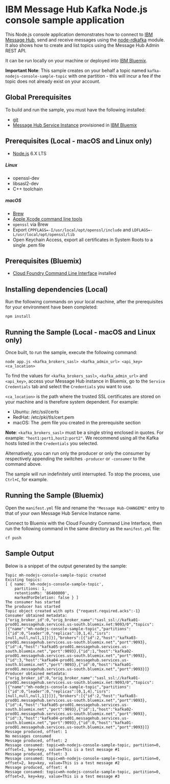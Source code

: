 # IBM Message Hub Kafka Node.js console sample application
This Node.js console application demonstrates how to connect to [IBM Message Hub](https://console.ng.bluemix.net/docs/services/MessageHub/index.html), send and receive messages using the [node-rdkafka](https://github.com/Blizzard/node-rdkafka) module. It also shows how to create and list topics using the Message Hub Admin REST API.

It can be run locally on your machine or deployed into [IBM Bluemix](https://console.ng.bluemix.net/).

__Important Note__: This sample creates on your behalf a topic named `kafka-nodejs-console-sample-topic` with one partition - this will incur a fee if the topic does not already exist on your account.

## Global Prerequisites
To build and run the sample, you must have the following installed:
* [git](https://git-scm.com/)
* [Message Hub Service Instance](https://console.ng.bluemix.net/catalog/services/message-hub/) provisioned in [IBM Bluemix](https://console.ng.bluemix.net/)

## Prerequisites (Local - macOS and Linux only)
* [Node.js](https://nodejs.org/en/) 6.X LTS

##### Linux
* openssl-dev
* libsasl2-dev
* C++ toolchain

##### macOS 
* [Brew](http://brew.sh/)
* [Apple Xcode command line tools](https://developer.apple.com/xcode/)
* `openssl` via Brew
* Export `CPPFLAGS=-I/usr/local/opt/openssl/include` and `LDFLAGS=-L/usr/local/opt/openssl/lib`
* Open Keychain Access, export all certificates in System Roots to a single .pem file

## Prerequisites (Bluemix)
* [Cloud Foundry Command Line Interface](https://github.com/cloudfoundry/cli/releases) installed

## Installing dependencies (Local)
Run the following commands on your local machine, after the prerequisites for your environment have been completed:
```shell
npm install
```

## Running the Sample (Local - macOS and Linux only)
Once built, to run the sample, execute the following command:
```shell
node app.js <kafka_brokers_sasl> <kafka_admin_url> <api_key> <ca_location>
```

To find the values for `<kafka_brokers_sasl>`, `<kafka_admin_url>` and `<api_key>`, access your Message Hub instance in Bluemix, go to the `Service Credentials` tab and select the `Credentials` you want to use.

`<ca_location>` is the path where the trusted SSL certificates are stored on your machine and is therefore system dependent. 
For example:
* Ubuntu: /etc/ssl/certs
* RedHat: /etc/pki/tls/cert.pem
* macOS: The .pem file you created in the prerequisite section

__Note__: `<kafka_brokers_sasl>` must be a single string enclosed in quotes. For example: `"host1:port1,host2:port2"`. We recommend using all the Kafka hosts listed in the `Credentials` you selected.

Alternatively, you can run only the producer or only the consumer by respectively appending the switches `-producer` or `-consumer`  to the command above.

The sample will run indefinitely until interrupted. To stop the process, use `Ctrl+C`, for example.

## Running the Sample (Bluemix)

Open the `manifest.yml` file and rename the `"Message Hub-CHANGEME"` entry to that of your own Message Hub Service Instance name.

Connect to Bluemix with the Cloud Foundry Command Line Interface, then run the following command in the same directory as the `manifest.yml` file:
```shell
cf push
```

## Sample Output
Below is a snippet of the output generated by the sample:

```
Topic mh-nodejs-console-sample-topic created
Existing topics:
[ { name: 'mh-nodejs-console-sample-topic',
    partitions: 1,
    retentionMs: '86400000',
    markedForDeletion: false } ]
The consumer has started
The producer has started
Topic object created with opts {"request.required.acks":-1}
Consumer obtained metadata: {"orig_broker_id":0,"orig_broker_name":"sasl_ssl://kafka01-prod01.messagehub.services.us-south.bluemix.net:9093/0","topics":[{"name":"mh-nodejs-console-sample-topic","partitions":[{"id":0,"leader":0,"replicas":[0,1,4],"isrs":[null,null,null,1]}]}],"brokers":[{"id":2,"host":"kafka03-prod01.messagehub.services.us-south.bluemix.net","port":9093},{"id":4,"host":"kafka05-prod01.messagehub.services.us-south.bluemix.net","port":9093},{"id":1,"host":"kafka02-prod01.messagehub.services.us-south.bluemix.net","port":9093},{"id":3,"host":"kafka04-prod01.messagehub.services.us-south.bluemix.net","port":9093},{"id":0,"host":"kafka01-prod01.messagehub.services.us-south.bluemix.net","port":9093}]}
Producer obtained metadata: {"orig_broker_id":0,"orig_broker_name":"sasl_ssl://kafka01-prod01.messagehub.services.us-south.bluemix.net:9093/0","topics":[{"name":"mh-nodejs-console-sample-topic","partitions":[{"id":0,"leader":0,"replicas":[0,1,4],"isrs":[null,null,null,1]}]}],"brokers":[{"id":2,"host":"kafka03-prod01.messagehub.services.us-south.bluemix.net","port":9093},{"id":4,"host":"kafka05-prod01.messagehub.services.us-south.bluemix.net","port":9093},{"id":1,"host":"kafka02-prod01.messagehub.services.us-south.bluemix.net","port":9093},{"id":3,"host":"kafka04-prod01.messagehub.services.us-south.bluemix.net","port":9093},{"id":0,"host":"kafka01-prod01.messagehub.services.us-south.bluemix.net","port":9093}]}
Message produced, offset: 1
No messages consumed
Message produced, offset: 2
Message consumed: topic=mh-nodejs-console-sample-topic, partition=0, offset=1, key=key, value=This is a test message #1
Message produced, offset: 3
Message consumed: topic=mh-nodejs-console-sample-topic, partition=0, offset=2, key=key, value=This is a test message #2
Message produced, offset: 4
Message consumed: topic=mh-nodejs-console-sample-topic, partition=0, offset=3, key=key, value=This is a test message #3
```
